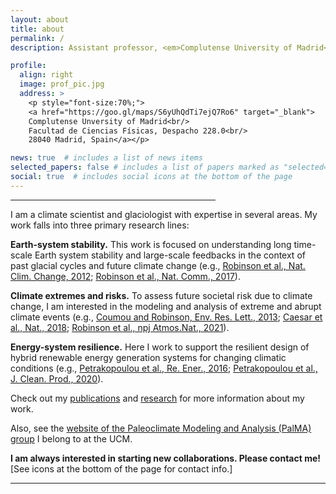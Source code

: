 ```yaml
---
layout: about
title: about
permalink: /
description: Assistant professor, <em>Complutense University of Madrid</em><br/>Affiliate scientist, <em>National Center for Atmospheric Research</em><br/>Guest scientist, <em>Potsdam Institute for Climate Impact Research</em>

profile:
  align: right
  image: prof_pic.jpg
  address: >
    <p style="font-size:70%;">
    <a href="https://goo.gl/maps/S6yUhQdTi7ejQ7Ro6" target="_blank">
    Complutense Unversity of Madrid<br/>
    Facultad de Ciencias Físicas, Despacho 228.0<br/>
    28040 Madrid, Spain</a></p>

news: true  # includes a list of news items
selected_papers: false # includes a list of papers marked as "selected={true}"
social: true  # includes social icons at the bottom of the page
---
```


<hr style="width:65%;text-align:left;margin-left:0">

I am a climate scientist and glaciologist with expertise in several areas. My work falls into three primary research lines:

**Earth-system stability.**
This work is focused on understanding long time-scale Earth system stability and large-scale feedbacks in the context of past glacial cycles and future climate change (e.g., 
<a href="https://www.nature.com/articles/nclimate1449" target="_blank">Robinson et al., Nat. Clim. Change, 2012</a>; 
<a href="https://www.nature.com/articles/ncomms16008" target="_blank">Robinson et al., Nat. Comm., 2017</a>).

**Climate extremes and risks.**
To assess future societal risk due to climate change, I am interested in the modeling and analysis of extreme and abrupt climate events (e.g., 
<a href="https://iopscience.iop.org/article/10.1088/1748-9326/8/3/034018" target="_blank">Coumou and Robinson, Env. Res. Lett., 2013</a>; 
<a href="https://www.nature.com/articles/s41586-018-0006-5" target="_blank">Caesar et al., Nat., 2018</a>; 
<a href="https://www.nature.com/articles/s41586-018-0006-5" target="_blank">Robinson et al., npj Atmos.Nat., 2021</a>).

**Energy-system resilience.**
Here I work to support the resilient design of hybrid renewable energy generation systems for changing climatic conditions (e.g., 
<a href="https://www.sciencedirect.com/science/article/abs/pii/S0960148116304414?via%3Dihub" target="_blank">Petrakopoulou et al., Re. Ener., 2016</a>; 
<a href="https://www.sciencedirect.com/science/article/abs/pii/S0959652620328614?via%3Dihub" target="_blank">Petrakopoulou et al., J. Clean. Prod., 2020</a>).

Check out my [publications](publications/) and [research](research/) for more information about my work.

Also, see the [website of the Paleoclimate Modeling and Analysis (PalMA) group](https://www.ucm.es/palma) I belong to at the UCM.

<b>I am always interested in starting new collaborations. Please contact me!</b><br/>[See icons at the bottom of the page for contact info.]

<hr/>



